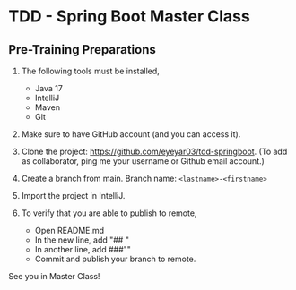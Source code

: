 # TDD - Spring Boot Master Class

## Pre-Training Preparations
1. The following tools must be installed,
    - Java 17
    - IntelliJ
    - Maven
    - Git

2. Make sure to have GitHub account (and you can access it).

3. Clone the project: https://github.com/eyeyar03/tdd-springboot. (To add as collaborator, ping me your username or Github email account.)

4. Create a branch from main. Branch name: `<lastname>-<firstname>`

5. Import the project in IntelliJ.

6. To verify that you are able to publish to remote,
    - Open README.md
    - In the new line, add "##<LastName> <FirstName>"
    - In another line, add ###"<Your motto>"
    - Commit and publish your branch to remote.

See you in Master Class!


